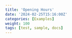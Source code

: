 ```yaml
---
title: 'Opening Hours'
date: '2024-02-25T15:16:00Z'
categories: [Examples]
weight: 100
tags: [test, sample, docs]
---
```

